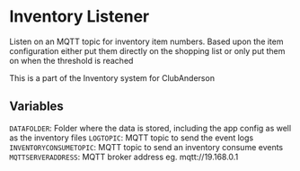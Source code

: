 # Inventory Listener

Listen on an MQTT topic for inventory item numbers. Based upon the item configuration either put them directly on the shopping list or only put them on when the threshold is reached

This is a part of the Inventory system for ClubAnderson

## Variables

`DATAFOLDER`: Folder where the data is stored, including the app config as well as the inventory files
`LOGTOPIC`: MQTT topic to send the event logs
`INVENTORYCONSUMETOPIC`: MQTT topic to send an inventory consume events
`MQTTSERVERADDRESS`: MQTT broker address eg. mqtt://19.168.0.1
